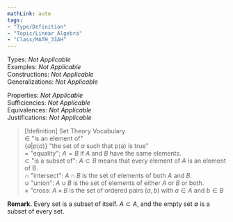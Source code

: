 ```yaml
---
mathLink: auto  
tags:  
- "Type/Definition"  
- "Topic/Linear_Algebra"  
- "Class/MATH_31AH"  
---
```

Types: <i>Not Applicable</i>  
Examples: <i>Not Applicable</i>  
Constructions: <i>Not Applicable</i>  
Generalizations: <i>Not Applicable</i>  
  
Properties: <i>Not Applicable</i>  
Sufficiencies: <i>Not Applicable</i>  
Equivalences: <i>Not Applicable</i>  
Justifications: <i>Not Applicable</i>  
  
> [!definition] Set Theory Vocabulary  
> $\in$ "is an element of"  
> $\{a|p(a)\}$ "the set of _a_ such that p(a) is true"  
> $=$ "equality"; $A=B$ if $A$ and $B$ have the same elements.  
> $\subset$ "is a subset of": $A\subset B$ means that every element of $A$ is an element of B.  
> $\cap$ "intersect": $A\cap B$ is the set of elements of both $A$ and $B$.  
> $\cup$ "union": $A\cup B$ is the set of elements of either $A$ or $B$ or both.  
> $\times$ "cross: $A \times B$ is the set of ordered pairs $(a,b)$ with $a\in A$ and $b\in B$  
  
**Remark.** Every set is a subset of itself. $A\subset A$, and the empty set $\emptyset$ is a subset of every set.  

